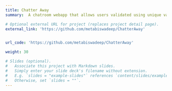 ```yaml
---
title: Chatter Away
summary:  A chatroom webapp that allows users validated using unique validation keys to create channels and use text, emojis and attachments to express thoughts better. Uses React.JS, Stream API.

# Optional external URL for project (replaces project detail page).
external_link: 'https://github.com/metabiswadeep/ChatterAway'


url_code: 'https://github.com/metabiswadeep/ChatterAway'

weight: 30

# Slides (optional).
#   Associate this project with Markdown slides.
#   Simply enter your slide deck's filename without extension.
#   E.g. `slides = "example-slides"` references `content/slides/example-slides.md`.
#   Otherwise, set `slides = ""`.
---
```

